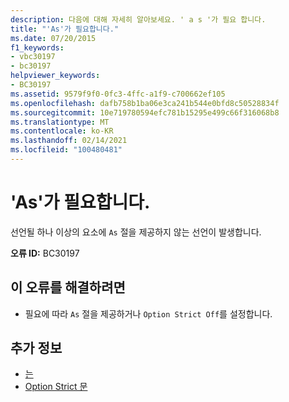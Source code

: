 ```yaml
---
description: 다음에 대해 자세히 알아보세요. ' a s '가 필요 합니다.
title: "'As'가 필요합니다."
ms.date: 07/20/2015
f1_keywords:
- vbc30197
- bc30197
helpviewer_keywords:
- BC30197
ms.assetid: 9579f9f0-0fc3-4ffc-a1f9-c700662ef105
ms.openlocfilehash: dafb758b1ba06e3ca241b544e0bfd8c50528834f
ms.sourcegitcommit: 10e719780594efc781b15295e499c66f316068b8
ms.translationtype: MT
ms.contentlocale: ko-KR
ms.lasthandoff: 02/14/2021
ms.locfileid: "100480481"
---
```

# <a name="as-expected"></a>'As'가 필요합니다.

선언될 하나 이상의 요소에 `As` 절을 제공하지 않는 선언이 발생합니다.  
  
 **오류 ID:** BC30197  
  
## <a name="to-correct-this-error"></a>이 오류를 해결하려면  
  
- 필요에 따라 `As` 절을 제공하거나 `Option Strict Off`를 설정합니다.  
  
## <a name="see-also"></a>추가 정보

- [는](../language-reference/statements/as-clause.md)
- [Option Strict 문](../language-reference/statements/option-strict-statement.md)
